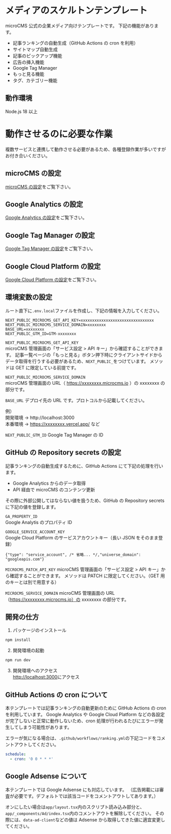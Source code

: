 # メディアのスケルトンテンプレート

microCMS 公式の企業メディア向けテンプレートです。
下記の機能があります。

- 記事ランキングの自動生成（GitHub Actions の cron を利用）
- サイトマップ自動生成
- 記事のピックアップ機能
- 広告の挿入機能
- Google Tag Manager
- もっと見る機能
- タグ、カテゴリー機能

## 動作環境

Node.js 18 以上

# 動作させるのに必要な作業

複数サービスと連携して動作させる必要があるため、各種登録作業が多いですがお付き合いください。

## microCMS の設定

[microCMS の設定](https://github.com/microcmsio/nextjs-media-skeleton-template/blob/main/docs/setup-microcms.md)をご覧下さい。

## Google Analytics の設定

[Google Analytics の設定](https://github.com/microcmsio/nextjs-media-skeleton-template/blob/main/docs/setup-google-analytics.md)をご覧下さい。

## Google Tag Manager の設定

[Google Tag Manager の設定](https://github.com/microcmsio/nextjs-media-skeleton-template/blob/main/docs/setup-google-tag-manager.md)をご覧下さい。

## Google Cloud Platform の設定

[Google Cloud Platform の設定](https://github.com/microcmsio/nextjs-media-skeleton-template/blob/main/docs/setup-google-cloud-platform.md)をご覧下さい。

## 環境変数の設定

ルート直下に`.env.local`ファイルを作成し、下記の情報を入力してください。

```
NEXT_PUBLIC_MICROCMS_GET_API_KEY=xxxxxxxxxxxxxxxxxxxxxxxxxxxxxxxx
NEXT_PUBLIC_MICROCMS_SERVICE_DOMAIN=xxxxxxxx
BASE_URL=xxxxxxxx
NEXT_PUBLIC_GTM_ID=GTM-xxxxxxxx
```

`NEXT_PUBLIC_MICROCMS_GET_API_KEY`  
microCMS 管理画面の「サービス設定 > API キー」から確認することができます。
記事一覧ページの「もっと見る」ボタン押下時にクライアントサイドからデータ取得を行うする必要があるため、`NEXT_PUBLIC_`をつけています。
メソッドは GET に限定している前提です。

`NEXT_PUBLIC_MICROCMS_SERVICE_DOMAIN`  
microCMS 管理画面の URL（ https://xxxxxxxx.microcms.io ）の xxxxxxxx の部分です。

`BASE_URL`
デプロイ先の URL です。プロトコルから記載してください。

例）  
開発環境 → http://localhost:3000  
本番環境 → https://xxxxxxxx.vercel.app/ など

`NEXT_PUBLIC_GTM_ID`
Google Tag Manager の ID

## GitHub の Repository secrets の設定

記事ランキングの自動生成するために、GitHub Actions にて下記の処理を行います。

- Google Analytics からのデータ取得
- API 経由で microCMS のコンテンツ更新

その際に外部公開してはならない値を扱うため、GitHub の Repository secrets に下記の値を登録します。

`GA_PROPERTY_ID`  
Google Analytis のプロパティ ID

`GOOGLE_SERVICE_ACCOUNT_KEY`  
Google Cloud Platform のサービスアカウントキー（長い JSON をそのまま登録）

```
{"type": "service_account", /* 省略... */,"universe_domain": "googleapis.com"}
```

`MICROCMS_PATCH_API_KEY`
microCMS 管理画面の「サービス設定 > API キー」から確認することができます。
メソッドは PATCH に限定してください。（GET 用のキーとは別で用意する）

`MICROCMS_SERVICE_DOMAIN`
microCMS 管理画面の URL（https://xxxxxxxx.microcms.io）の xxxxxxxx の部分です。

## 開発の仕方

1. パッケージのインストール

```bash
npm install
```

2. 開発環境の起動

```bash
npm run dev
```

3. 開発環境へのアクセス  
   [http://localhost:3000](http://localhost:3000)にアクセス

## GitHub Actions の cron について

本テンプレートでは記事ランキングの自動更新のために GitHub Actions の cron を利用しています。
Google Analytics や Google Cloud Platform などの各設定が完了しないと正常に動作しないため、cron 処理が行われるたびにエラーが発生してしまう可能性があります。

エラーが気になる場合は、`.github/workflows/ranking.yml`の下記コードをコメントアウトしてください。

```yml
schedule:
  - cron: '0 0 * * *'
```

## Google Adsense について

本テンプレートでは Google Adsense にも対応しています。
（広告掲載には審査が必要です。デフォルトでは該当コードをコメントアウトしてあります。）

オンにしたい場合は`app/layout.tsx`内のスクリプト読み込み部分と、`app/_components/Ad/index.tsx`内のコメントアウトを解除してください。
その際には、`data-ad-client`などの値は Adsense から取得してきた値に適宜変更してください。

